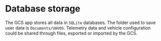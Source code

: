 ---
---

# Database storage

The GCS app stores all data in `SQLite` databases. The folder used to save user data is `Documents/UAVOS`. Telemetry data and vehicle configuration could be shared through files, exported or imported by the GCS.
